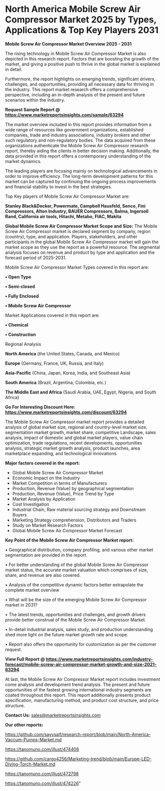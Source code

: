  # North America Mobile Screw Air Compressor Market 2025 by Types, Applications & Top Key Players 2031

<Strong> Mobile Screw Air Compressor Market Overview 2025 - 2031</strong>

The rising technology in Mobile Screw Air Compressor Market is also depicted in this research report. Factors that are boosting the growth of the market, and giving a positive push to thrive in the global market is explained in detail.

Furthermore, the report highlights on emerging trends, significant drivers, challenges, and opportunities, providing all necessary data for thriving in the industry. This report market research offers a comprehensive perspective, including an in-depth analysis of the present and future scenarios within the industry.

<strong>Request Sample Report @ <a href=https://www.marketreportsinsights.com/sample/63294>https://www.marketreportsinsights.com/sample/63294</a></strong>

The market overview included in this report provides information from a wide range of resources like government organizations, established companies, trade and industry associations, industry brokers and other such regulatory and non-regulatory bodies. The data acquired from these organizations authenticate the Mobile Screw Air Compressor research report, thereby aiding the clients in better decision making. Additionally, the data provided in this report offers a contemporary understanding of the market dynamics.

The leading players are focusing mainly on technological advancements in order to improve efficiency. The long-term development patterns for this market can be captured by continuing the ongoing process improvements and financial stability to invest in the best strategies.

Top Key players of Mobile Screw Air Compressor Market are:

<strong>Stanley Black&Decker, Powermate, Campbell Hausfeld, Senco, Fini Compressors, Alton Industry, BAUER Compressors, Balma, Ingersoll Rand, California air tools, Hitachi, Metabo, FIAC, Makita</strong>

<strong><b>Global Mobile Screw Air Compressor Market Scope and Size:</b></strong>
The Mobile Screw Air Compressor market is declared segment by company, region (country), type, and application. Players, stakeholders, and other participants in the global Mobile Screw Air Compressor market will gain the market scope as they use the report as a powerful resource. The segmental analysis focuses on revenue and product by type and application and the forecast period of 2025-2031.

Mobile Screw Air Compressor Market Types covered in this report are:

<strong>• Open Type

• Semi-closed

• Fully Enclosed

• Mobile Screw Air Compressor</strong>

Market Applications covered in this report are:

<strong>• Chemical

• Construction</strong> 

Regional Analysis

<strong>North America</strong> (the United States, Canada, and Mexico)

<strong>Europe</strong> (Germany, France, UK, Russia, and Italy)

<strong>Asia-Pacific</strong> (China, Japan, Korea, India, and Southeast Asia)

<strong>South America</strong> (Brazil, Argentina, Colombia, etc.)

<strong>The Middle East and Africa</strong> (Saudi Arabia, UAE, Egypt, Nigeria, and South Africa)

<strong>Go For Interesting Discount Here: <a href=https://www.marketreportsinsights.com/discount/63294>https://www.marketreportsinsights.com/discount/63294</a></strong>

The Mobile Screw Air Compressor market report provides a detailed analysis of global market size, regional and country-level market size, segmentation market growth, market share, competitive Landscape, sales analysis, impact of domestic and global market players, value chain optimization, trade regulations, recent developments, opportunities analysis, strategic market growth analysis, product launches, area marketplace expanding, and technological innovations.

<strong><b>Major factors covered in the report:</b></strong>
<ul>
  <li>Global Mobile Screw Air Compressor Market </li>
  <li>Economic Impact on the Industry</li>
  <li>Market Competition in terms of Manufacturers</li>
  <li>Production, Revenue (Value) by geographical segmentation</li>
  <li>Production, Revenue (Value), Price Trend by Type</li>
  <li>Market Analysis by Application</li>
  <li>Cost Investigation</li>
  <li>Industrial Chain, Raw material sourcing strategy and Downstream Buyers</li>
  <li>Marketing Strategy comprehension, Distributors and Traders</li>
  <li>Study on Market Research Factors</li>
  <li>Global Mobile Screw Air Compressor Market Forecast</li>
</ul>

<strong><b>Key Point of the Mobile Screw Air Compressor Market report:</b></strong>

• Geographical distribution, company profiling, and various other market segmentation are provided in the report.

• For better understanding of the global Mobile Screw Air Compressor market status, the accurate market valuation which comprises of size, share, and revenue are also covered.

• Analysis of the competitive dynamic factors better extrapolate the complete market overview

• What will be the size of the emerging Mobile Screw Air Compressor market in 2031?

• The latest trends, opportunities and challenges, and growth drivers provide better construal of the Mobile Screw Air Compressor Market.

• In-detail industrial analysis, sales study, and production understanding shed more light on the future market growth rate and scope.

• Report also offers the opportunity for customization as per the customer request.

<strong><b>View Full Report @ <a href=https://www.marketreportsinsights.com/industry-forecast/mobile-screw-air-compressor-market-growth-and-size-2021-63294>https://www.marketreportsinsights.com/industry-forecast/mobile-screw-air-compressor-market-growth-and-size-2021-63294</a></b></strong>


At last, the Mobile Screw Air Compressor Market report includes investment come analysis and development trend analysis. The present and future opportunities of the fastest growing international industry segments are coated throughout this report. This report additionally presents product specification, manufacturing method, and product cost structure, and price structure.

<strong>Contact Us:</strong>
sales@marketreportsinsights.com

<strong>Our other reports:</strong>

<a href=https://github.com/sayysaif/research-report/blob/main/North-America-Vaccum-Pumps-Market.md>https://github.com/sayysaif/research-report/blob/main/North-America-Vaccum-Pumps-Market.md</a>

<a href=https://tanomuno.com/illust/474408>https://tanomuno.com/illust/474408</a>

<a href=https://github.com/cargo4256/Marketing-trend/blob/main/Europe-LED-Diving-Torch-Market.md>https://github.com/cargo4256/Marketing-trend/blob/main/Europe-LED-Diving-Torch-Market.md</a>

<a href=https://tanomuno.com/illust/472798>https://tanomuno.com/illust/472798</a>

<a href=https://tanomuno.com/illust/474226>https://tanomuno.com/illust/474226</a>"
